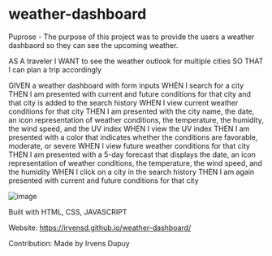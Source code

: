 # weather-dashboard

Puprose - The purpose of this project was to provide the users a weather dashbaord so they can see the upcoming weather. 

AS A traveler
I WANT to see the weather outlook for multiple cities
SO THAT I can plan a trip accordingly

GIVEN a weather dashboard with form inputs
WHEN I search for a city
THEN I am presented with current and future conditions for that city and that city is added to the search history
WHEN I view current weather conditions for that city
THEN I am presented with the city name, the date, an icon representation of weather conditions, the temperature, the humidity, the wind speed, and the UV index
WHEN I view the UV index
THEN I am presented with a color that indicates whether the conditions are favorable, moderate, or severe
WHEN I view future weather conditions for that city
THEN I am presented with a 5-day forecast that displays the date, an icon representation of weather conditions, the temperature, the wind speed, and the humidity
WHEN I click on a city in the search history
THEN I am again presented with current and future conditions for that city


![image](https://user-images.githubusercontent.com/92906651/148655308-41080a3c-9f50-4de6-a15c-e28f82d1b822.png)


Built with HTML, CSS, JAVASCRIPT

Website: https://irvensd.github.io/weather-dashboard/

Contribution: Made by Irvens Dupuy

